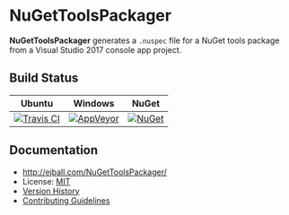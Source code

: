 # NuGetToolsPackager

**NuGetToolsPackager** generates a `.nuspec` file for a NuGet tools package from a Visual Studio 2017 console app project.

## Build Status

Ubuntu | Windows | NuGet
--- | --- | ---
[![Travis CI](https://img.shields.io/travis/ejball/NuGetToolsPackager/master.svg)](https://travis-ci.org/ejball/NuGetToolsPackager) | [![AppVeyor](https://img.shields.io/appveyor/ci/ejball/nugettoolspackager/master.svg)](https://ci.appveyor.com/project/ejball/nugettoolspackager) | [![NuGet](https://img.shields.io/nuget/v/NuGetToolsPackager.svg)](https://www.nuget.org/packages/NuGetToolsPackager)

## Documentation

* http://ejball.com/NuGetToolsPackager/
* License: [MIT](LICENSE)
* [Version History](VersionHistory.md)
* [Contributing Guidelines](CONTRIBUTING.md)
